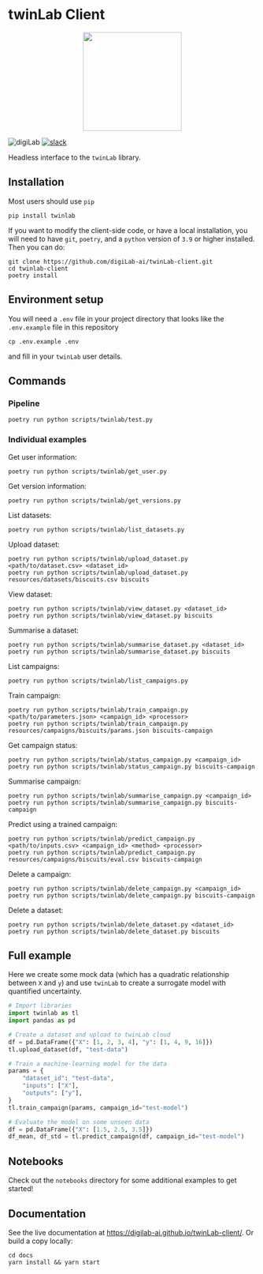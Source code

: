 # twinLab Client

<p align="center">
    <img src="./resources/icons/logo.svg" width="200" height="200" />
</p>

![digiLab](./resources/badges/digilab.svg)
[![slack](https://img.shields.io/badge/slack-@digilabglobal-purple.svg?logo=slack)](https://digilabglobal.slack.com)

Headless interface to the `twinLab` library.

## Installation

Most users should use `pip`
```shell
pip install twinlab
```

If you want to modify the client-side code, or have a local installation, you will need to have `git`, `poetry`, and a `python` version of `3.9` or higher installed. Then you can do:
```shell
git clone https://github.com/digiLab-ai/twinLab-client.git
cd twinlab-client
poetry install
```

## Environment setup

You will need a `.env` file in your project directory that looks like the `.env.example` file in this repository
```shell
cp .env.example .env
```
and fill in your `twinLab` user details.

## Commands

### Pipeline

```shell
poetry run python scripts/twinlab/test.py
```

### Individual examples

Get user information:
```shell
poetry run python scripts/twinlab/get_user.py
```

Get version information:
```shell
poetry run python scripts/twinlab/get_versions.py
```

List datasets:
```shell
poetry run python scripts/twinlab/list_datasets.py
```

Upload dataset:
```shell
poetry run python scripts/twinlab/upload_dataset.py <path/to/dataset.csv> <dataset_id>
poetry run python scripts/twinlab/upload_dataset.py resources/datasets/biscuits.csv biscuits
```

View dataset:
```shell
poetry run python scripts/twinlab/view_dataset.py <dataset_id>
poetry run python scripts/twinlab/view_dataset.py biscuits
```

Summarise a dataset:
```shell
poetry run python scripts/twinlab/summarise_dataset.py <dataset_id>
poetry run python scripts/twinlab/summarise_dataset.py biscuits
```

List campaigns:
```shell
poetry run python scripts/twinlab/list_campaigns.py
```

Train campaign:
```shell
poetry run python scripts/twinlab/train_campaign.py <path/to/parameters.json> <campaign_id> <processor>
poetry run python scripts/twinlab/train_campaign.py resources/campaigns/biscuits/params.json biscuits-campaign
```

Get campaign status:
```shell
poetry run python scripts/twinlab/status_campaign.py <campaign_id>
poetry run python scripts/twinlab/status_campaign.py biscuits-campaign
```

Summarise campaign:
```shell
poetry run python scripts/twinlab/summarise_campaign.py <campaign_id>
poetry run python scripts/twinlab/summarise_campaign.py biscuits-campaign
```

Predict using a trained campaign:
```shell
poetry run python scripts/twinlab/predict_campaign.py <path/to/inputs.csv> <campaign_id> <method> <processor>
poetry run python scripts/twinlab/predict_campaign.py resources/campaigns/biscuits/eval.csv biscuits-campaign
```

Delete a campaign:
```shell
poetry run python scripts/twinlab/delete_campaign.py <campaign_id>
poetry run python scripts/twinlab/delete_campaign.py biscuits-campaign
```

Delete a dataset:
```shell
poetry run python scripts/twinlab/delete_dataset.py <dataset_id>
poetry run python scripts/twinlab/delete_dataset.py biscuits
```

## Full example

Here we create some mock data (which has a quadratic relationship between `X` and `y`) and use `twinLab` to create a surrogate model with quantified uncertainty.
```python
# Import libraries
import twinlab as tl
import pandas as pd

# Create a dataset and upload to twinLab cloud
df = pd.DataFrame({"X": [1, 2, 3, 4], "y": [1, 4, 9, 16]})
tl.upload_dataset(df, "test-data")

# Train a machine-learning model for the data
params = {
    "dataset_id": "test-data",
    "inputs": ["X"],
    "outputs": ["y"],
}
tl.train_campaign(params, campaign_id="test-model")

# Evaluate the model on some unseen data
df = pd.DataFrame({"X": [1.5, 2.5, 3.5]})
df_mean, df_std = tl.predict_campaign(df, campaign_id="test-model")
```

## Notebooks

Check out the `notebooks` directory for some additional examples to get started!

## Documentation

See the live documentation at https://digilab-ai.github.io/twinLab-client/. Or build a copy locally:
```shell
cd docs
yarn install && yarn start
```
